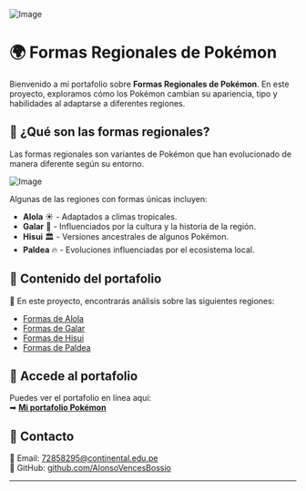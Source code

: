 ![Image](https://github.com/user-attachments/assets/d300122e-1a41-4efd-81d1-8a85fed87700)
# 🌍 Formas Regionales de Pokémon  

Bienvenido a mi portafolio sobre **Formas Regionales de Pokémon**. En este proyecto, exploramos cómo los Pokémon cambian su apariencia, tipo y habilidades al adaptarse a diferentes regiones.  


## 🔹 ¿Qué son las formas regionales?  
Las formas regionales son variantes de Pokémon que han evolucionado de manera diferente según su entorno.

![Image](https://github.com/user-attachments/assets/2d1ea336-8fe9-42eb-b7a6-efcf965bb04b)

Algunas de las regiones con formas únicas incluyen:  

- **Alola** ☀️ - Adaptados a climas tropicales.  
- **Galar** 🏰 - Influenciados por la cultura y la historia de la región.  
- **Hisui** 🏛️ - Versiones ancestrales de algunos Pokémon.  
- **Paldea** 🔥 - Evoluciones influenciadas por el ecosistema local.  

## 🔹 Contenido del portafolio  
📖 En este proyecto, encontrarás análisis sobre las siguientes regiones:  
- [Formas de Alola](alola.html)  
- [Formas de Galar](galar.html)  
- [Formas de Hisui](hisui.html)  
- [Formas de Paldea](paldea.html)  

## 🔹 Accede al portafolio  
Puedes ver el portafolio en línea aquí:  
➡ **[Mi portafolio Pokémon](https://usuario.github.io/Proyecto_CS/TuCarpeta/)**  

## 🔹 Contacto  
📧 Email: [72858295@continental.edu,pe](mailto:72858295@continental.edu,pe)  
🐙 GitHub: [github.com/AlonsoVencesBossio](https://github.com/AlonsoVencesBossio)  

---

